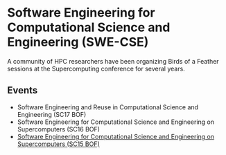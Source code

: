# Software Engineering for Computational Science and Engineering (SWE-CSE)

A community of HPC researchers have been organizing Birds of a Feather sessions at the Supercomputing conference for several years.

## Events

* Software Engineering and Reuse in Computational Science and Engineering (SC17 BOF)
* Software Engineering for Computational Science and Engineering on Supercomputers (SC16 BOF)
* [Software Engineering for Computational Science and Engineering on Supercomputers (SC15 BOF)](2015-11-sc15-bof/)
